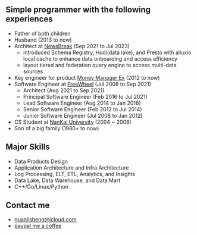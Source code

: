 
## Simple programmer with the following experiences
* Father of both children
* Husband (2013 to now)
* Architect at [NewsBreak](https://www.linkedin.com/in/guanlisheng) (Sep 2021 to Jul 2023)
  * introduced Schema Registry, Hudi(data lake), and Presto with alluxio local cache to enhance data onboarding and access efficiency
  * layout tiered and federation query engine to access multi-data sources
* Key engineer for product [Money Manager Ex](http://www.moneymanagerex.org/) (2012 to now)
* Software Engineer at [FreeWheel](https://www.linkedin.com/in/guanlisheng) (Jul 2008 to Sep 2021)
  * Architect (Aug 2021 to Sep 2021)
  * Principal Software Engineer (Feb 2016 to Jul 2021)
  * Lead Software Engineer (Aug 2014 to Jan 2016)
  * Senior Software Engineer (Feb 2012 to Jul 2014)
  * Junior Software Engineer (Jul 2008 to Jan 2012)
* CS Student at [NanKai University](http://www.nankai.edu.cn) (2004 ~ 2008)
* Son of a big family (1980+ to now)  

## Major Skills
* Data Products Design
* Application Architecture and Infra Architecture
* Log Processing, ELT, ETL, Analytics, and Insights
* Data Lake, Data Warehouse, and Data Mart
* C++/Go/Linux/Python

## Contact me
* guanlisheng@icloud.com
* [paypal me a coffee](https://www.paypal.me/moneymanagerex/1)
